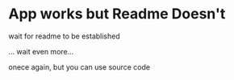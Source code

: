 # App works but Readme Doesn't 
wait for readme to be established



... wait even more...



onece again, but you can use source code 